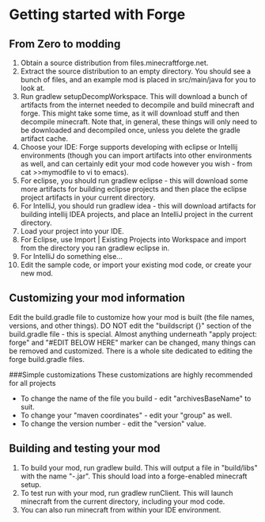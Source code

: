 # Getting started with Forge

## From Zero to modding
1. Obtain a source distribution from files.minecraftforge.net.
2. Extract the source distribution to an empty directory. You should see a bunch of files, and an example mod is placed in src/main/java for you to look at.
3. Run gradlew setupDecompWorkspace. This will download a bunch of artifacts from the internet needed to decompile and build minecraft and forge. This might take some time, as it will download stuff and then decompile minecraft. Note that, in general, these things will only need to be downloaded and decompiled once, unless you delete the gradle artifact cache.
4. Choose your IDE: Forge supports developing with eclipse or Intellij environments (though you can import artifacts into other environments as well, and can certainly edit your mod code however you wish - from cat >>mymodfile to vi to emacs).
  1. For eclipse, you should run gradlew eclipse - this will download some more artifacts for building eclipse projects and then place the eclipse project artifacts in your current directory.
  2. For IntelliJ, you should run gradlew idea - this will download artifacts for building intellij IDEA projects, and place an IntelliJ project in the current directory.
5. Load your project into your IDE.
  1. For Eclipse, use Import | Existing Projects into Workspace and import from the directory you ran gradlew eclipse in.
  2. For IntelliJ do something else...
6. Edit the sample code, or import your existing mod code, or create your new mod.

## Customizing your mod information
Edit the build.gradle file to customize how your mod is built (the file names, versions, and other things). DO NOT edit the "buildscript {}" section of the build.gradle file - this is special. Almost anything underneath "apply project: forge" and "#EDIT BELOW HERE" marker can be changed, many things can be removed and customized. There is a whole site dedicated to editing the forge build.gradle files.

###Simple customizations
These customizations are highly recommended for all projects

* To change the name of the file you build - edit "archivesBaseName" to suit.
* To change your "maven coordinates" - edit your "group" as well. 
* To change the version number - edit the "version" value.

## Building and testing your mod
1. To build your mod, run gradlew build. This will output a file in "build/libs" with the name "<archivesBaseName>-<version>.jar". This should load into a forge-enabled minecraft setup.
2. To test run with your mod, run gradlew runClient. This will launch minecraft from the current directory, including your mod code.
3. You can also run minecraft from within your IDE environment.
